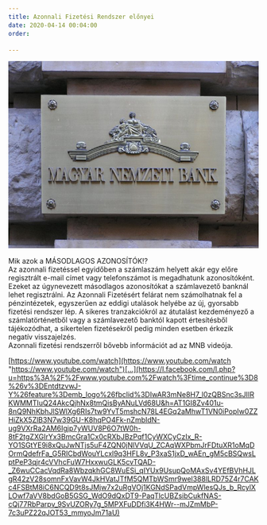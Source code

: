 ```yaml
---
title: Azonnali Fizetési Rendszer előnyei
date: 2020-04-14 00:04:00
order: 

---
```

![](/uploads/MNB_logo.jpg)

Mik azok a MÁSODLAGOS AZONOSÍTÓK⁉️  
Az azonnali fizetéssel egyidőben a számlaszám helyett akár egy előre regisztrált e-mail címet vagy telefonszámot is megadhatunk azonosítóként.  
Ezeket az úgynevezett másodlagos azonosítókat a számlavezető banknál lehet regisztrálni. Az Azonnali Fizetésért felárat nem számolhatnak fel a pénzintézetek, egyszerűen az eddigi utalások helyébe az új, gyorsabb fizetési rendszer lép. A sikeres tranzakciókról az átutalást kezdeményező a számlatörténetből vagy a számlavezető banktól kapott értesítésből tájékozódhat, a sikertelen fizetésekről pedig minden esetben érkezik negatív visszajelzés.  
Azonnali fizetési rendszerről bővebb információt ad az MNB videója.

[https://www.youtube.com/watch](https://www.youtube.com/watch "https://www.youtube.com/watch")[…](https://l.facebook.com/l.php?u=https%3A%2F%2Fwww.youtube.com%2Fwatch%3Ftime_continue%3D8%26v%3DEntdtzvwJ-Y%26feature%3Demb_logo%26fbclid%3DIwAR3mNe8H7_l0zQBSnc3sJIIRKWMMTIuQ24AkcQjhNx8tmQisByANuLVd68U&h=AT1GI8Zv401u-8nQ9NhKbhJlSWlXg6RIs7tw9YvT5mshcN78L4EGq2aMhwT1VN0iPopIw0ZZHiZkX5ZlB3N7w39GU-K8hqPO4Fk-nZmbIdN-ug9VXrRa2AM6Igjp7yWUV8P6O7tW0h-8tF2tgZXGIrYx3BmcGra1Cx0cRXbJBzPqf1CyWXCyCzIx_R-YO1SGtYE9i8xQuJwNTjs5uF4ZQN0jNlVVqU_ZCAqWXPbmJrFDtuXR1oMqDOrmQdefrFa_G5RICbdWouYLcxl9q3HFL8v_P3xaS1jxD_wAEn_gM5cBSQwsLptPeP3qjr4cVVhcFuW7HxxwuGLK5cvTQAD-_Z6wuCCacVqdRa8WbzqkhGC8WuESi_qIYUx9UsupQoMAxSv4YEfBVhHJLgR42zV28somnFxVavW4JkHVatJTfM5QMTbWSmr9wel388lLRD75Z4r7CAKc4FSBtM8iC6NCQD9t8sJMjw7x2uRgVOj1KGNdSPadVmpWlesQJs_b_RcylXLOwf7aVV8bdGoB5GSG_WdO9dQxDT9-PaqTlcUBZsibCukfNAS-cQj77RbParpv_9SvUZORy7g_5MPXFuDDfi3K4HWr--mJZmMbP-7c3uPZ22qJOT53_mmyoJm71aU)